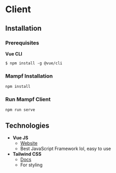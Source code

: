 # Client

## Installation

### Prerequisites
**Vue CLI**
```
$ npm install -g @vue/cli
```

### Mampf Installation
```
npm install
```

### Run Mampf Client
```
npm run serve
```

## Technologies
- **Vue JS**
  - [Website](https://vuejs.org)
  - Best JavaScript Framework lol, easy to use
- **Tailwind CSS**
  - [Docs](https://tailwindui.com/documentation)
  - For styling

